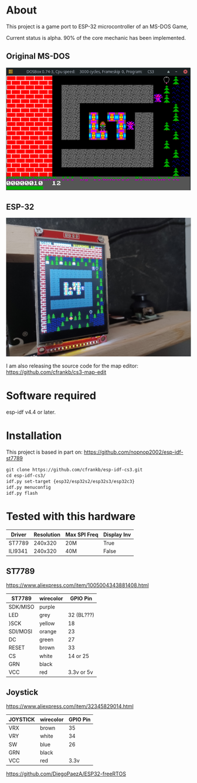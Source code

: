 # About

This project is a game port to ESP-32 microcontroller of an MS-DOS Game,

Current status is alpha. 90% of the core mechanic has been implemented.

## Original MS-DOS

![Image](images/Screenshot_2022-10-19_21-01-20.png 'icon')

## ESP-32

![Image](images/20221103_155303-50.jpg 'icon')

I am also releasing the source code for the map editor:
https://github.com/cfrankb/cs3-map-edit

# Software required

esp-idf v4.4 or later.

# Installation

This project is based in part on: https://github.com/nopnop2002/esp-idf-st7789

```Shell
git clone https://github.com/cfrankb/esp-idf-cs3.git
cd esp-idf-cs3/
idf.py set-target {esp32/esp32s2/esp32s3/esp32c3}
idf.py menuconfig
idf.py flash
```

# Tested with this hardware

| Driver  | Resolution | Max SPI Freq | Display Inv |
| ------- | ---------- | ------------ | ----------- |
| ST7789  | 240x320    | 20M          | True        |
| ILI9341 | 240x320    | 40M          | False       |

## ST7789

https://www.aliexpress.com/item/1005004343881408.html

| ST7789   | wirecolor | GPIO Pin   |
| -------- | --------- | ---------- |
| SDK/MISO | purple    |            |
| LED      | grey      | 32 (BL???) |
| }SCK     | yellow    | 18         |
| SDI/MOSI | orange    | 23         |
| DC       | green     | 27         |
| RESET    | brown     | 33         |
| CS       | white     | 14 or 25   |
| GRN      | black     |            |
| VCC      | red       | 3.3v or 5v |

## Joystick

https://www.aliexpress.com/item/32345829014.html

| JOYSTICK | wirecolor | GPIO Pin |
| -------- | --------- | -------- |
| VRX      | brown     | 35       |
| VRY      | white     | 34       |
| SW       | blue      | 26       |
| GRN      | black     |          |
| VCC      | red       | 3.3v     |

https://github.com/DiegoPaezA/ESP32-freeRTOS
